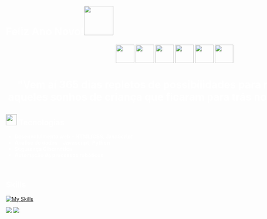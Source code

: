  <div style="background-image: url('icons/background.png'); background-size: cover; background-position: center; color: white; padding: 20px; width: 100vw; height: 100vh; box-sizing: border-box;">

  
 # Feliz Ano Novo!<img src="https://cdn.discordapp.com/attachments/1276593333531181160/1322537171579830272/beer14.GIF?ex=67713c39&is=676feab9&hm=2adf5fbb0c6eb2cca6e112cdf15579d5eb0d97d34a3b8829990efd060c6237bc&" width="80px">  
 <p align="center"> 
  <img src="https://cdn.discordapp.com/emojis/1033232218325270568.webp?size=128&animated=true" width="50" height="50" />
  <img src="https://cdn.discordapp.com/emojis/1245636995540058148.webp?size=128&animated=true" width="50" height="50" />
  <img src="https://cdn.discordapp.com/emojis/1245640111551414355.webp?size=128&animated=true" width="50" height="50" />
  <img src="https://cdn.discordapp.com/emojis/1245636995540058148.webp?size=128&animated=true" width="50" height="50" />
  <img src="https://cdn.discordapp.com/emojis/1245637718822617110.webp?size=128&animated=true" width="50" height="50" />
  <img src="https://cdn.discordapp.com/emojis/1033232218325270568.webp?size=128&animated=true" width="50" height="50" />
</p>

# <p align="center">"Vem aí 365 dias repletos de possibilidades para realizar todos aqueles sonhos de criança que ficaram para trás no ano passado." 




 ## <img src="https://cdn.discordapp.com/emojis/1233046485378142263.webp?size=128&quality=lossless" width="30px">  Tecnologias
-  **Desenvolvimento web** - **HTML/CSS, JavaScript**
-  **Análise de dados** - **Javascript, Python**
-  **Segurança Cibernética**
-  **Automação de processos robóticos**
<br>

## Skills

[![My Skills](https://skillicons.dev/icons?i=rust,swift,py,js,php,ts,java,css,html,cs,ruby,svelte&perline=4)](https://discordapp.com/users/1145142367821775001)

![](https://github-readme-stats.vercel.app/api?username=vnstreet7&theme=midnight-purple&hide_border=false&include_all_commits=false&count_private=false)
![](https://github-readme-streak-stats.herokuapp.com/?user=vnstreet7&theme=midnight-purple&hide_border=false)
<br>
</div>

## <img src="https://cdn.discordapp.com/emojis/1123800280446812180.gif?size=128&quality=lossless" width="30px"> Como me encontrar:

[![Twitter](https://skillicons.dev/icons?i=twitter)](https://x.com/VN_STREET)
[![Discord](https://skillicons.dev/icons?i=discord)](https://discordapp.com/users/1145142367821775001)

## Projetos
- **Discord-multi-tool**
<img src="https://cdn.discordapp.com/emojis/1207150609351057448.gif?size=128&quality=lossless" width="50px">

<img align="center" alt="GIF" src="https://cdn.discordapp.com/attachments/1276593333531181160/1318750264555208784/a_953f07888eb13825464ad41a9f9ccfd8.gif?ex=676ffba4&is=676eaa24&hm=5f54144c4b15b3b79dd1ff68ec9f7a19b5101dfe4b9f23838f9bc75ff5f1f938&">


<!-- Proudly created with GPRM ( https://gprm.itsvg.in ) -->
